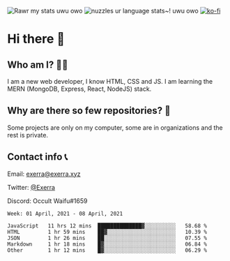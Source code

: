 ![Rawr my stats uwu owo](https://github-readme-stats.vercel.app/api?username=Exerra&show_icons=true&theme=buefy)
![nuzzles ur language stats~! uwu owo](https://github-readme-stats.vercel.app/api/top-langs/?username=Exerra&layout=compact)
[![ko-fi](https://www.ko-fi.com/img/githubbutton_sm.svg)](https://ko-fi.com/X8X130H96)
# Hi there 👋
## Who am I? 🙋‍♀️
I am a new web developer, I know HTML, CSS and JS. I am learning the MERN (MongoDB, Express, React, NodeJS) stack.
## Why are there so few repositories? 🤔
Some projects are only on my computer, some are in organizations and the rest is private.
## Contact info 📞
Email: [exerra@exerra.xyz](mailto:exerra@exerra.xyz)

Twitter: [@Exerra](https://twitter.com/exerra)

Discord: Occult Waifu#1659

<!--START_SECTION:waka-->
```text
Week: 01 April, 2021 - 08 April, 2021

JavaScript   11 hrs 12 mins  ██████████████▓░░░░░░░░░░   58.68 % 
HTML         1 hr 59 mins    ██▓░░░░░░░░░░░░░░░░░░░░░░   10.39 % 
JSON         1 hr 26 mins    ██░░░░░░░░░░░░░░░░░░░░░░░   07.55 % 
Markdown     1 hr 18 mins    █▓░░░░░░░░░░░░░░░░░░░░░░░   06.84 % 
Other        1 hr 12 mins    █▓░░░░░░░░░░░░░░░░░░░░░░░   06.29 % 
```
<!--END_SECTION:waka-->

